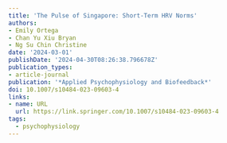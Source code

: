 ```yaml
---
title: 'The Pulse of Singapore: Short-Term HRV Norms'
authors:
- Emily Ortega
- Chan Yu Xiu Bryan
- Ng Su Chin Christine
date: '2024-03-01'
publishDate: '2024-04-30T08:26:38.796678Z'
publication_types:
- article-journal
publication: '*Applied Psychophysiology and Biofeedback*'
doi: 10.1007/s10484-023-09603-4
links:
- name: URL
  url: https://link.springer.com/10.1007/s10484-023-09603-4
tags:
  - psychophysiology
---
```

